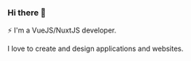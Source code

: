 ### Hi there 👋

⚡ I'm a VueJS/NuxtJS developer. 

I love to create and design applications and websites.
